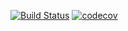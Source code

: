 [![Build Status](https://travis-ci.org/klauskpm/ngr.svg?branch=master)](https://travis-ci.org/klauskpm/ngr)
[![codecov](https://codecov.io/gh/klauskpm/ngr/branch/master/graph/badge.svg)](https://codecov.io/gh/klauskpm/ngr)
